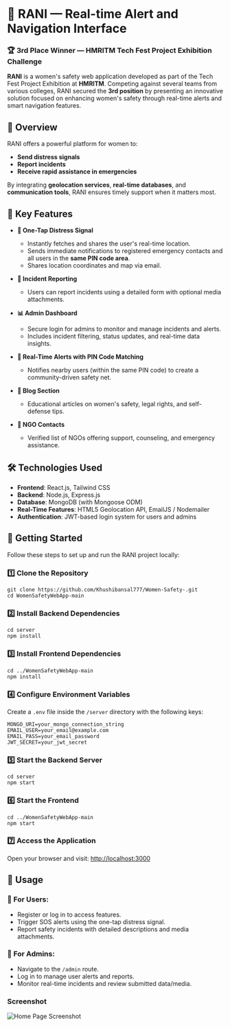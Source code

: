 
# 👑 RANI — Real-time Alert and Navigation Interface

### 🏆 3rd Place Winner — HMRITM Tech Fest Project Exhibition Challenge

**RANI** is a women's safety web application developed as part of the Tech Fest Project Exhibition at **HMRITM**. Competing against several teams from various colleges, RANI secured the **3rd position** by presenting an innovative solution focused on enhancing women's safety through real-time alerts and smart navigation features.



## 📌 Overview

RANI offers a powerful platform for women to:

* **Send distress signals**
* **Report incidents**
* **Receive rapid assistance in emergencies**

By integrating **geolocation services**, **real-time databases**, and **communication tools**, RANI ensures timely support when it matters most.


## 🚨 Key Features

* **📍 One-Tap Distress Signal**

  * Instantly fetches and shares the user's real-time location.
  * Sends immediate notifications to registered emergency contacts and all users in the **same PIN code area**.
  * Shares location coordinates and map via email.

* **📝 Incident Reporting**

  * Users can report incidents using a detailed form with optional media attachments.

* **📊 Admin Dashboard**

  * Secure login for admins to monitor and manage incidents and alerts.
  * Includes incident filtering, status updates, and real-time data insights.

* **📡 Real-Time Alerts with PIN Code Matching**

  * Notifies nearby users (within the same PIN code) to create a community-driven safety net.

* **📰 Blog Section**

  * Educational articles on women's safety, legal rights, and self-defense tips.

* **🏢 NGO Contacts**

  * Verified list of NGOs offering support, counseling, and emergency assistance.


## 🛠 Technologies Used

* **Frontend**: React.js, Tailwind CSS
* **Backend**: Node.js, Express.js
* **Database**: MongoDB (with Mongoose ODM)
* **Real-Time Features**: HTML5 Geolocation API, EmailJS / Nodemailer
* **Authentication**: JWT-based login system for users and admins


## 🚀 Getting Started

Follow these steps to set up and run the RANI project locally:

### 1️⃣ Clone the Repository

```
git clone https://github.com/Khushibansal777/Women-Safety-.git
cd WomenSafetyWebApp-main
```

### 2️⃣ Install Backend Dependencies

```
cd server
npm install
```

### 3️⃣ Install Frontend Dependencies

```
cd ../WomenSafetyWebApp-main
npm install
```

### 4️⃣ Configure Environment Variables

Create a `.env` file inside the `/server` directory with the following keys:

```
MONGO_URI=your_mongo_connection_string
EMAIL_USER=your_email@example.com
EMAIL_PASS=your_email_password
JWT_SECRET=your_jwt_secret
```

### 5️⃣ Start the Backend Server

```
cd server
npm start
```

### 6️⃣ Start the Frontend

```
cd ../WomenSafetyWebApp-main
npm start
```

### 7️⃣ Access the Application

Open your browser and visit:
[http://localhost:3000](http://localhost:3000)


## 🧪 Usage

### 👤 For Users:

* Register or log in to access features.
* Trigger SOS alerts using the one-tap distress signal.
* Report safety incidents with detailed descriptions and media attachments.

### 🔐 For Admins:

* Navigate to the `/admin` route.
* Log in to manage user alerts and reports.
* Monitor real-time incidents and review submitted data/media.

### Screenshot

![Home Page Screenshot](screenshots/home.png)
